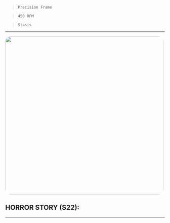 > `Precision Frame`

> `450 RPM`

> `Stasis`

---

<img src="https://bungie.net/common/destiny2_content/screenshots/177568179.jpg" width="500px" style="border-radius: 16px">

## HORROR STORY (S22):

---
